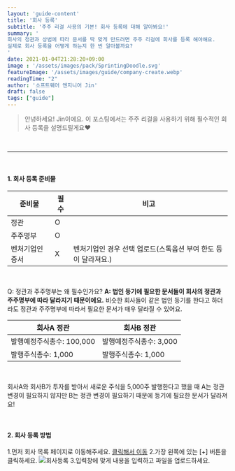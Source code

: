 ```yaml
---
layout: 'guide-content'
title: '회사 등록'
subtitle: '주주 리걸 사용의 기본! 회사 등록에 대해 알아봐요!'
summary: '
회사의 정관과 상법에 따라 문서를 딱 맞게 만드려면 주주 리걸에 회사를 등록 해야해요.
실제로 회사 등록을 어떻게 하는지 한 번 알아볼까요?
'
date: 2021-01-04T21:28:20+09:00
image : '/assets/images/pack/SprintingDoodle.svg'
featureImage: '/assets/images/guide/company-create.webp'
readingTime: "2"
author: '소프트웨어 엔지니어 Jin'
draft: false
tags: ["guide"]
---
```


> 안녕하세요! Jin이에요. 이 포스팅에서는 주주 리걸을 사용하기 위해 필수적인 회사 등록을 설명드릴게요❤️

<br>

-----

<br>

#### __1. 회사 등록 준비물__
|준비물|필수|비고|
|---|---|---|
|정관|O||
|주주명부|O||
|벤처기업인증서|X|벤처기업인 경우 선택 업로드(스톡옵션 부여 한도 등이 달라져요.)|

<br>

Q: 정관과 주주명부는 왜 필수인가요? 
__A: 법인 등기에 필요한 문서들이 회사의 정관과 주주명부에 따라 달라지기 때문이에요.__ 
비슷한 회사들이 같은 법인 등기를 한다고 하더라도 정관과 주주명부에 따라서 필요한 문서가 매우 달라질 수 있어요.

|회사A 정관|회사B 정관|
|---|---|
|발행예정주식총수: 100,000|발행예정주식총수: 3,000|
|발행주식총수: 1,000|발행주식총수: 1,000|

<br>

회사A와 회사B가 투자를 받아서 새로운 주식을 5,000주 발행한다고 했을 때 A는 정관 변경이 필요하지 않지만 B는 정관 변경이 필요하기 때문에 등기에 필요한 문서가 달라져요!

<br>

#### __2. 회사 등록 방법__

1.먼저 회사 목록 페이지로 이동해주세요. [클릭해서 이동](https://legal-app.zuzu.network/company)
2.가장 왼쪽에 있는 [+] 버튼을 클릭하세요.
![회사등록](/assets/images/guide/company-create.webp)
3.입력창에 맞게 내용을 입력하고 파일을 업로드하세요.

